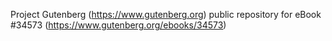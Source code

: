 Project Gutenberg (https://www.gutenberg.org) public repository for eBook #34573 (https://www.gutenberg.org/ebooks/34573)

